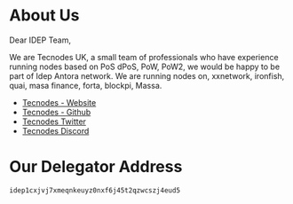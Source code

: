 About Us
===

Dear IDEP Team,

We are Tecnodes UK, a small team of professionals who have experience running nodes based on PoS dPoS, PoW, PoW2, we would be happy to be part of Idep Antora network. 
We are running nodes on, xxnetwork, ironfish, quai, masa finance, forta, blockpi, Massa.

* [Tecnodes - Website](https://tecnodes.uk/)
* [Tecnodes - Github](https://github.com/tecnodes1)
* [Tecnodes Twitter](https://twitter.com/tecnodes2022)
* [Tecnodes Discord](@Anes#2263)

Our Delegator Address
===
`idep1cxjvj7xmeqnkeuyz0nxf6j45t2qzwcszj4eud5`

